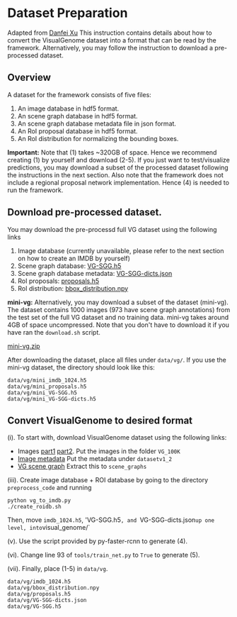 # Dataset Preparation
Adapted from [Danfei Xu](https://github.com/danfeiX/scene-graph-TF-release/blob/master/data_tools/README.md)
This instruction contains details about how to convert the VisualGenome dataset into a format that can be read by the framework. Alternatively,
you may follow the instruction to download a pre-processed dataset.

## Overview

A dataset for the framework consists of five files:
1. An image database in hdf5 format.
2. An scene graph database in hdf5 format.
3. An scene graph database metadata file in json format.
4. An RoI proposal database in hdf5 format.
5. An RoI distribution for normalizing the bounding boxes.

**Important:** Note that (1) takes ~320GB of space. Hence we recommend creating (1) by yourself and download (2-5). If you just want to test/visualize predictions,
you may download a subset of the processed dataset following the instructions in the next section.
Also note that the framework does not include a regional proposal network implementation. Hence (4) is needed to run the framework.

## Download pre-processed dataset.
You may download the pre-processd full VG dataset using the following links
1. Image database (currently unavailable, please refer to the next section on how to create an IMDB by yourself)
2. Scene graph database: [VG-SGG.h5](http://cvgl.stanford.edu/scene-graph/dataset/VG-SGG.h5)
3. Scene graph database metadata: [VG-SGG-dicts.json](http://cvgl.stanford.edu/scene-graph/dataset/VG-SGG-dicts.json)
4. RoI proposals: [proposals.h5](http://cvgl.stanford.edu/scene-graph/dataset/proposals.h5)
5. RoI distribution: [bbox_distribution.npy](http://cvgl.stanford.edu/scene-graph/dataset/bbox_distribution.npy)

**mini-vg:** Alternatively, you may download a subset of the dataset (mini-vg). The dataset contains 1000 images (973 have scene graph annotations) from the test set
of the full VG dataset and no training data. mini-vg takes around 4GB of space uncompressed. Note that you don't have to download it if you have ran the `download.sh` script.

[mini-vg.zip](http://cvgl.stanford.edu/scene-graph/dataset/mini-vg.zip)

After downloading the dataset, place all files under `data/vg/`. If you use the mini-vg dataset, the directory should look like this:

```
data/vg/mini_imdb_1024.h5
data/vg/mini_proposals.h5
data/vg/mini_VG-SGG.h5
data/vg/mini_VG-SGG-dicts.h5
```


## Convert VisualGenome to desired format
(i). To start with, download VisualGenome dataset using the following links:
- Images [part1](https://cs.stanford.edu/people/rak248/VG_100K_2/images.zip) [part2](https://cs.stanford.edu/people/rak248/VG_100K_2/images2.zip). Put the images in the folder `VG_100K`
- [Image metadata](http://cvgl.stanford.edu/scene-graph/VG/image_data.json) Put the metadata under `datasetv1_2`
- [VG scene graph](http://cvgl.stanford.edu/scene-graph/VG/VG-scene-graph.zip) Extract this to `scene_graphs`

(iii). Create image database + ROI database by going to the directory `preprocess_code` and running
```
python vg_to_imdb.py
./create_roidb.sh
```
Then, move `imdb_1024.h5`, 'VG-SGG.h5`, and `VG-SGG-dicts.json` up one level, into `visual_genome/`

(v). Use the script provided by py-faster-rcnn to generate (4).

(vi). Change line 93 of `tools/train_net.py` to `True` to generate (5).

(vii). Finally, place (1-5) in `data/vg`.

```
data/vg/imdb_1024.h5
data/vg/bbox_distribution.npy
data/vg/proposals.h5
data/vg/VG-SGG-dicts.json
data/vg/VG-SGG.h5
```
